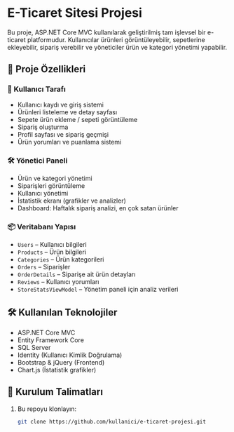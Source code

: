 # E-Ticaret Sitesi Projesi

Bu proje, ASP.NET Core MVC kullanılarak geliştirilmiş tam işlevsel bir e-ticaret platformudur. Kullanıcılar ürünleri görüntüleyebilir, sepetlerine ekleyebilir, sipariş verebilir ve yöneticiler ürün ve kategori yönetimi yapabilir.

## 🚀 Proje Özellikleri

### 👤 Kullanıcı Tarafı
- Kullanıcı kaydı ve giriş sistemi
- Ürünleri listeleme ve detay sayfası
- Sepete ürün ekleme / sepeti görüntüleme
- Sipariş oluşturma
- Profil sayfası ve sipariş geçmişi
- Ürün yorumları ve puanlama sistemi

### 🛠️ Yönetici Paneli
- Ürün ve kategori yönetimi
- Siparişleri görüntüleme
- Kullanıcı yönetimi
- İstatistik ekranı (grafikler ve analizler)
- Dashboard: Haftalık sipariş analizi, en çok satan ürünler

### 📦 Veritabanı Yapısı
- `Users` – Kullanıcı bilgileri
- `Products` – Ürün bilgileri
- `Categories` – Ürün kategorileri
- `Orders` – Siparişler
- `OrderDetails` – Siparişe ait ürün detayları
- `Reviews` – Kullanıcı yorumları
- `StoreStatsViewModel` – Yönetim paneli için analiz verileri

## 🛠️ Kullanılan Teknolojiler

- ASP.NET Core MVC
- Entity Framework Core
- SQL Server
- Identity (Kullanıcı Kimlik Doğrulama)
- Bootstrap & jQuery (Frontend)
- Chart.js (İstatistik grafikler)

## 🔧 Kurulum Talimatları

1. Bu repoyu klonlayın:
   ```bash
   git clone https://github.com/kullanici/e-ticaret-projesi.git
